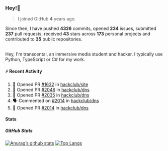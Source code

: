 ### Hey!👋
<!-- [![Banner](banner.png)](https://dillonb07.is-a.dev) -->


> I joined GitHub **4** years ago.

Since then, I have pushed **4326** commits, opened **234** issues, submitted **237** pull requests, received **43** stars across **173** personal projects and contributed to **35** public repositories.

<br>
Hey, I'm transcental, an immersive media student and hacker. I typically use Python, TypeScript or C# for my work.

<br>

#### :zap: Recent Activity

<!--START_SECTION:activity-->
1. 💪 Opened PR [#1632](https://github.com/hackclub/site/pull/1632) in [hackclub/site](https://github.com/hackclub/site)
2. 💪 Opened PR [#2046](https://github.com/hackclub/dns/pull/2046) in [hackclub/dns](https://github.com/hackclub/dns)
3. 💪 Opened PR [#2035](https://github.com/hackclub/dns/pull/2035) in [hackclub/dns](https://github.com/hackclub/dns)
4. 🗣 Commented on [#2014](https://github.com/hackclub/dns/pull/2014#issuecomment-3263784458) in [hackclub/dns](https://github.com/hackclub/dns)
5. 💪 Opened PR [#2014](https://github.com/hackclub/dns/pull/2014) in [hackclub/dns](https://github.com/hackclub/dns)
<!--END_SECTION:activity-->

#### Stats

##### GitHub Stats
[![Anurag’s github stats](https://github-readme-stats.vercel.app/api?username=transcental&show_icons=true&theme=radical)](https://github.com/transcental)
[![Top Langs](https://github-readme-stats.vercel.app/api/top-langs/?username=transcental&layout=compact&theme=radical)](https://github.com/transcental)
